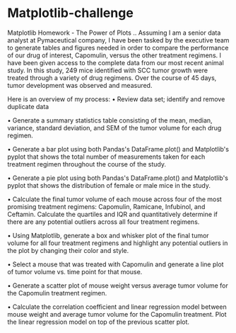 # Matplotlib-challenge
Matplotlib Homework - The Power of Plots
..
Assuming I am a senior data analyst at Pymaceutical company, I have been tasked by the executive team to generate tables and figures needed in order to compare the performance of our drug of interest, Capomulin, versus the other treatment regimens. I have been given access to the complete data from our most recent animal study. In this study, 249 mice identified with SCC tumor growth were treated through a variety of drug regimens. Over the course of 45 days, tumor development was observed and measured. 

Here is an overview of my process:
•	Review data set; identify and remove duplicate data

•	Generate a summary statistics table consisting of the mean, median, variance, standard deviation, and SEM of the tumor volume for each drug regimen.

•	Generate a bar plot using both Pandas's DataFrame.plot() and Matplotlib's pyplot that shows the total number of measurements taken for each treatment regimen throughout the course of the study.

•	Generate a pie plot using both Pandas's DataFrame.plot() and Matplotlib's pyplot that shows the distribution of female or male mice in the study.

•	Calculate the final tumor volume of each mouse across four of the most promising treatment regimens: Capomulin, Ramicane, Infubinol, and Ceftamin. Calculate the quartiles and IQR and quantitatively determine if there are any potential outliers across all four treatment regimens.

•	Using Matplotlib, generate a box and whisker plot of the final tumor volume for all four treatment regimens and highlight any potential outliers in the plot by changing their color and style.

•	Select a mouse that was treated with Capomulin and generate a line plot of tumor volume vs. time point for that mouse.

•	Generate a scatter plot of mouse weight versus average tumor volume for the Capomulin treatment regimen.

•	Calculate the correlation coefficient and linear regression model between mouse weight and average tumor volume for the Capomulin treatment. Plot the linear regression model on top of the previous scatter plot.

